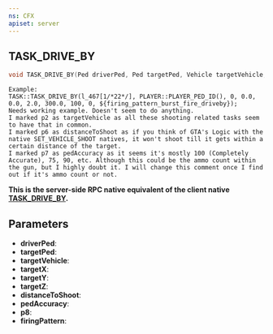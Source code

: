 ```yaml
---
ns: CFX
apiset: server
---
```

## TASK_DRIVE_BY

```c
void TASK_DRIVE_BY(Ped driverPed, Ped targetPed, Vehicle targetVehicle, float targetX, float targetY, float targetZ, float distanceToShoot, int pedAccuracy, BOOL p8, Hash firingPattern);
```

```
Example:
TASK::TASK_DRIVE_BY(l_467[1/*22*/], PLAYER::PLAYER_PED_ID(), 0, 0.0, 0.0, 2.0, 300.0, 100, 0, ${firing_pattern_burst_fire_driveby});
Needs working example. Doesn't seem to do anything.
I marked p2 as targetVehicle as all these shooting related tasks seem to have that in common.
I marked p6 as distanceToShoot as if you think of GTA's Logic with the native SET_VEHICLE_SHOOT natives, it won't shoot till it gets within a certain distance of the target.
I marked p7 as pedAccuracy as it seems it's mostly 100 (Completely Accurate), 75, 90, etc. Although this could be the ammo count within the gun, but I highly doubt it. I will change this comment once I find out if it's ammo count or not.
```

**This is the server-side RPC native equivalent of the client native [TASK\_DRIVE\_BY](?_0x2F8AF0E82773A171).**

## Parameters
* **driverPed**: 
* **targetPed**: 
* **targetVehicle**: 
* **targetX**: 
* **targetY**: 
* **targetZ**: 
* **distanceToShoot**: 
* **pedAccuracy**: 
* **p8**: 
* **firingPattern**: 

